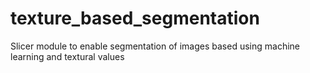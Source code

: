 # texture_based_segmentation
Slicer module to enable segmentation of images based using machine learning and textural values

